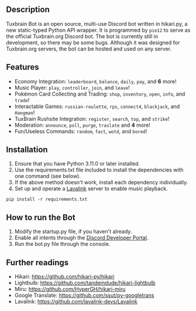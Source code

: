## Description
Tuxbrain Bot is an open source, multi-use Discord bot written in hikari.py, a new static-typed Python API wrapper. It is programmed by `pie12` to serve as the official Tuxbrain.org Discord bot. The bot is currently still in development, so there may be some bugs. Although it was designed for Tuxbrain.org servers, the bot can be hosted and used on any server.

## Features

- Economy Integration: `leaderboard`, `balance`, `daily`, `pay`,  and **6** more!
- Music Player: `play`, `controller`, `join`, and `leave`!
- Pokémon Card Collecting and Trading: `shop`, `inventory`, `open`, `info`, and `trade`!
- Interactable Games: `russian-roulette`, `rps`, `connect4`, `blackjack`, and `Hangman`!
- TuxBrain Rushsite Integration: `register`, `search`, `top`, and `strike`!
- Moderation: `announce`, `poll`, `purge`, `traslate` and **4** more!
- Fun/Useless Commands: `random`, `fact`, `wotd`, and `bored`!

## Installation
1. Ensure that you have Python 3.11.0 or later installed.
2. Use the requirements.txt file included to install the dependencies with one command (see below).
3. If the above method doesn't work, install each dependency individually.
4. Set up and operate a [Lavalink](https://github.com/lavalink-devs/Lavalink) server to enable music playback.

```
pip install -r requirements.txt
```

## How to run the Bot
1. Modify the startup.py file, if you haven't already.
2. Enable all intents through the [Discord Developer Portal](https://discord.com/developers/applications).
3. Run the bot.py file through the console.

## Further readings

- Hikari: https://github.com/hikari-py/hikari
- Lightbulb: https://github.com/tandemdude/hikari-lightbulb
- Miru: https://github.com/HyperGH/hikari-miru
- Google Translate: https://github.com/ssut/py-googletrans
- Lavalink: https://github.com/lavalink-devs/Lavalink
